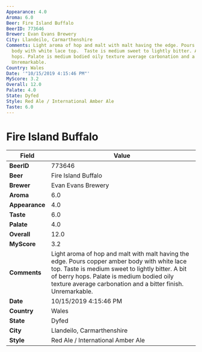```yaml
---
Appearance: 4.0
Aroma: 6.0
Beer: Fire Island Buffalo
BeerID: 773646
Brewer: Evan Evans Brewery
City: Llandeilo, Carmarthenshire
Comments: Light aroma of hop and malt with malt having the edge. Pours copper amber
  body with white lace top.  Taste is medium sweet to lightly bitter. A bit of berry
  hops. Palate is medium bodied oily texture average carbonation and a bitter finish.
  Unremarkable.
Country: Wales
Date: '"10/15/2019 4:15:46 PM"'
MyScore: 3.2
Overall: 12.0
Palate: 4.0
State: Dyfed
Style: Red Ale / International Amber Ale
Taste: 6.0
---
```


# Fire Island Buffalo

| Field         | Value |
|---------------|-------|
| **BeerID** | 773646 |
| **Beer** | Fire Island Buffalo |
| **Brewer** | Evan Evans Brewery |
| **Aroma** | 6.0 |
| **Appearance** | 4.0 |
| **Taste** | 6.0 |
| **Palate** | 4.0 |
| **Overall** | 12.0 |
| **MyScore** | 3.2 |
| **Comments** | Light aroma of hop and malt with malt having the edge. Pours copper amber body with white lace top.  Taste is medium sweet to lightly bitter. A bit of berry hops. Palate is medium bodied oily texture average carbonation and a bitter finish. Unremarkable. |
| **Date** | 10/15/2019 4:15:46 PM |
| **Country** | Wales |
| **State** | Dyfed |
| **City** | Llandeilo, Carmarthenshire |
| **Style** | Red Ale / International Amber Ale |
